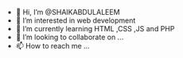 - 👋 Hi, I’m @SHAIKABDULALEEM
- 👀 I’m interested in web development
- 🌱 I’m currently learning HTML ,CSS ,JS and PHP
- 💞️ I’m looking to collaborate on ...
- 📫 How to reach me ...

<!---
SHAIKABDULALEEM/SHAIKABDULALEEM is a ✨ special ✨ repository because its `README.md` (this file) appears on your GitHub profile.
You can click the Preview link to take a look at your changes.
--->
